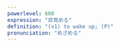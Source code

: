 ```yaml
---
powerlevel: 600
expression: "目覚める"
definition: "(v1) to wake up; (P)"
pronunciation: "めざめる"
---
```

